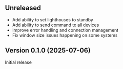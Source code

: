 ## Unreleased

- Add ability to set lighthouses to standby
- Add ability to send command to all devices
- Improve error handling and connection management
- Fix window size issues happening on some systems

## Version 0.1.0 (2025-07-06)

Initial release
